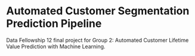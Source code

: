 # Automated Customer Segmentation Prediction Pipeline
Data Fellowship 12 final project for Group 2: Automated Customer Lifetime Value Prediction with Machine Learning. 
